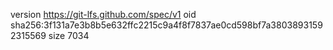 version https://git-lfs.github.com/spec/v1
oid sha256:3f131a7e3b8b5e632ffc2215c9a4f8f7837ae0cd598bf7a38038931592315569
size 7034
